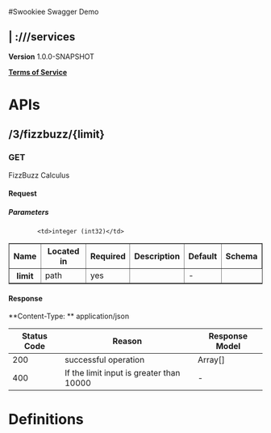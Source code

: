 #Swookiee Swagger Demo


##  | :///services






**Version** 1.0.0-SNAPSHOT

[**Terms of Service**]()












# APIs


## /3/fizzbuzz/{limit}


### GET

<a id="fizzbuzz">FizzBuzz Calculus</a>









#### Request



##### Parameters

<table border="1">
    <tr>
        <th>Name</th>
        <th>Located in</th>
        <th>Required</th>
        <th>Description</th>
        <th>Default</th>
        <th>Schema</th>
    </tr>



<tr>
    <th>limit</th>
    <td>path</td>
    <td>yes</td>
    <td></td>
    <td> - </td>

    
            <td>integer (int32)</td>
    

</tr>


</table>



#### Response

**Content-Type: ** application/json


| Status Code | Reason      | Response Model |
|-------------|-------------|----------------|
| 200    | successful operation | Array[<a href=""></a>]|
| 400    | If the limit input is greater than 10000 |  - |



















# Definitions


